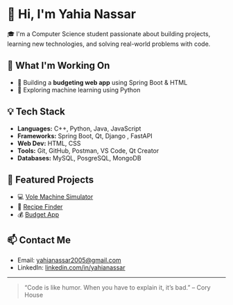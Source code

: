 # 👋 Hi, I'm Yahia Nassar

🎓 I'm a Computer Science student passionate about building projects, learning new technologies, and solving real-world problems with code.

## 🚀 What I'm Working On
- 🧾 Building a **budgeting web app** using Spring Boot & HTML
- 🔬 Exploring machine learning using Python 

## 💡 Tech Stack
- **Languages:** C++, Python, Java, JavaScript
- **Frameworks:** Spring Boot, Qt, Django , FastAPI
- **Web Dev:** HTML, CSS
- **Tools:** Git, GitHub, Postman, VS Code, Qt Creator
- **Databases:** MySQL, PosgreSQL, MongoDB

## 📂 Featured Projects
- 💻 [Vole Machine Simulator](https://github.com/HamzaOmarSaad/GUI-for-vole_machine-final)
- 🍲 [Recipe Finder](https://github.com/yahianassar2005/recipefinder)
- 💰 [Budget App](https://github.com/yahianassar2005/budget-tracker)

## 📫 Contact Me
- Email: yahianassar2005@gmail.com
- LinkedIn: [linkedin.com/in/yahianassar](https://linkedin.com/in/yahianassar2005)

---

> “Code is like humor. When you have to explain it, it’s bad.” – Cory House
